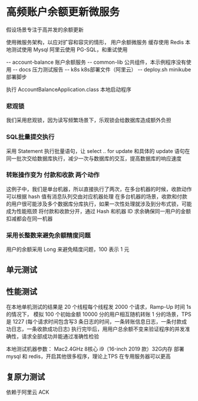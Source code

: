 
# 高频账户余额更新微服务

假设场景专注于高并发的余额更新

使用微服务架构，以应对扩容和容灾的情形， 用户余额微服务
缓存使用 Redis 本地测试使用 Mysql 阿里云使用 PG-SQL，和重试使用 

-- account-balance  账户余额服务
-- common-lib 公共组件，本示例程序没有使用
-- docs  压力测试报告
-- k8s  k8s部署文件（阿里云）
-- deploy.sh  minikube 部署脚步



执行 AccountBalanceApplication.class 本地启动程序


### 悲观锁
我们采用悲观锁，因为读写频繁场景下，乐观锁会给数据库造成额外负担

### SQL批量提交执行
采用 Statement 执行批量语句，让 select .. for update 和具体的 update 语句在同一批次交给数据库执行，减少一次与数据库的交互，提高数据库的响应速度

### 转账操作变为 付款和收款 两个动作
这例子中，我们是单台机器，所以直接执行了两次，在多台机器的时候，收款动作可以根据 hash 值有消息队列交由对应机器处理
在多台机器的场景，收款和付款的用户很可能涉及多个数据库分库执行，如果一次性处理就涉及到分布式锁，可能成为性能瓶颈
将付款和收款分开，通过 Hash 和机器 ID 求余确保同一用户的金额扣减都会在同一机器

### 采用长整数来避免余额精度问题
用户的余额采用 Long 来避免精度问题，100 表示 1 元


## 单元测试

## 性能测试
在本地单机测试的结果是
20 个线程每个线程发 2000 个请求，Ramp-Up 时间 1s 的情况下，
模拟 100 个初始金额 10000 分的用户相互随机转账 1 分的场景，TPS是 1227 (每个请求时间包含写3 条日志的时间，一条转账信息日志，一条付款成功日志，一条收款成功日志)
执行完毕后，用用户总余额不变来验证程序的并发准确性，请求全部成功并能通过准确性检验

本地测试机器参数： Mac2.4GHz 8核心 i9（16-inch 2019 款）32G内存 部署 mysql 和 redis，开启其他很多程序，理论上TPS 在专用服务器可以更高

## 复原力测试
依赖于阿里云 ACK 

